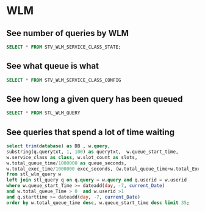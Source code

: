 # WLM

## See number of queries by WLM

```SQL
SELECT * FROM STV_WLM_SERVICE_CLASS_STATE;
```

## See what queue is what

```SQL
SELECT * FROM STV_WLM_SERVICE_CLASS_CONFIG
```

## See how long a given query has been queued

```SQL
SELECT * FROM STL_WLM_QUERY
```

## See queries that spend a lot of time waiting

```SQL
select trim(database) as DB , w.query,
substring(q.querytxt, 1, 100) as querytxt,  w.queue_start_time,
w.service_class as class, w.slot_count as slots,
w.total_queue_time/1000000 as queue_seconds,
w.total_exec_time/1000000 exec_seconds, (w.total_queue_time+w.total_Exec_time)/1000000 as total_seconds
from stl_wlm_query w
left join stl_query q on q.query = w.query and q.userid = w.userid
where w.queue_start_Time >= dateadd(day, -7, current_Date)
and w.total_queue_Time > 0  and w.userid >1
and q.starttime >= dateadd(day, -7, current_Date)
order by w.total_queue_time desc, w.queue_start_time desc limit 35;
```
